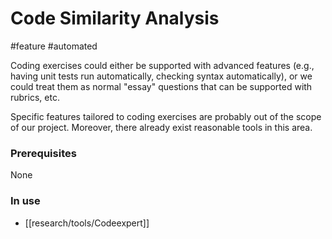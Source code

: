 # Code Similarity Analysis
#feature #automated 

Coding exercises could either be supported with advanced features (e.g., having unit tests run automatically, checking syntax automatically), or we could treat them as normal "essay" questions that can be supported with rubrics, etc.

Specific features tailored to coding exercises are probably out of the scope of our project. Moreover, there already exist reasonable tools in this area.

### Prerequisites
None

### In use 
- [[research/tools/Codeexpert]]

